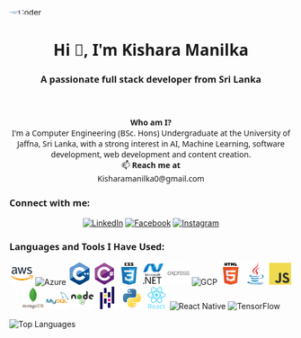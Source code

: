 <!DOCTYPE html>
<html lang="en">
<head>
  <meta charset="UTF-8">
  <meta name="viewport" content="width=device-width, initial-scale=1.0">
   <img src="https://cdn.dribbble.com/users/1162077/screenshots/3848914/programmer.gif" alt="Coder" style="border-radius: 50%; display: block; margin: 0 auto; margin-bottom: 20px;">
</head>
<body>
  <header>
    <h1 style="text-align: center; font-family: 'Segoe UI', Tahoma, Geneva, Verdana, sans-serif;">Hi 👋, I'm Kishara Manilka</h1>
    <h3 style="text-align: center; font-family: 'Segoe UI', Tahoma, Geneva, Verdana, sans-serif;">A passionate full stack developer from Sri Lanka</h3>
  </header>

  <section>
    <ul style="list-style-type: none; padding: 0; text-align: center;">
      <li style="font-family: 'Segoe UI', Tahoma, Geneva, Verdana, sans-serif;"><strong> Who am I? </strong><br> I'm a Computer Engineering (BSc. Hons) Undergraduate at the University of Jaffna, Sri Lanka, with a strong interest in AI, Machine Learning, software development, web development and content creation.</li>
      <li style="font-family: 'Segoe UI', Tahoma, Geneva, Verdana, sans-serif;">📫  <strong>Reach me at</strong> <br>Kisharamanilka0@gmail.com</li>
    </ul>
  </section>

  <section>
    <h3 style="font-family: 'Segoe UI', Tahoma, Geneva, Verdana, sans-serif;">Connect with me:</h3>
    <p style="text-align: center;">
      <a href="https://linkedin.com/in/kishara manilka" target="_blank"><img src="https://raw.githubusercontent.com/rahuldkjain/github-profile-readme-generator/master/src/images/icons/Social/linked-in-alt.svg" alt="LinkedIn" height="30" width="40" /></a>
      <a href="https://fb.com/kishara manilka" target="_blank"><img src="https://raw.githubusercontent.com/rahuldkjain/github-profile-readme-generator/master/src/images/icons/Social/facebook.svg" alt="Facebook" height="30" width="40" /></a>
      <a href="https://instagram.com/kishara manilka" target="_blank"><img src="https://raw.githubusercontent.com/rahuldkjain/github-profile-readme-generator/master/src/images/icons/Social/instagram.svg" alt="Instagram" height="30" width="40" /></a>
    </p>
  </section>

  <section>
    <h3 style="font-family: 'Segoe UI', Tahoma, Geneva, Verdana, sans-serif;">Languages and Tools I Have Used:</h3>
    <p style="text-align: center;">
      <img src="https://raw.githubusercontent.com/devicons/devicon/master/icons/amazonwebservices/amazonwebservices-original-wordmark.svg" alt="AWS" width="40" height="40"/>
      <img src="https://www.vectorlogo.zone/logos/microsoft_azure/microsoft_azure-icon.svg" alt="Azure" width="40" height="40"/>
      <img src="https://raw.githubusercontent.com/devicons/devicon/master/icons/cplusplus/cplusplus-original.svg" alt="C++" width="40" height="40"/>
      <img src="https://raw.githubusercontent.com/devicons/devicon/master/icons/csharp/csharp-original.svg" alt="C#" width="40" height="40"/>
      <img src="https://raw.githubusercontent.com/devicons/devicon/master/icons/css3/css3-original-wordmark.svg" alt="CSS3" width="40" height="40"/>
      <img src="https://raw.githubusercontent.com/devicons/devicon/master/icons/dot-net/dot-net-original-wordmark.svg" alt=".NET" width="40" height="40"/>
      <img src="https://raw.githubusercontent.com/devicons/devicon/master/icons/express/express-original-wordmark.svg" alt="Express" width="40" height="40"/>
      <img src="https://www.vectorlogo.zone/logos/google_cloud/google_cloud-icon.svg" alt="GCP" width="40" height="40"/>
      <img src="https://raw.githubusercontent.com/devicons/devicon/master/icons/html5/html5-original-wordmark.svg" alt="HTML5" width="40" height="40"/>
      <img src="https://raw.githubusercontent.com/devicons/devicon/master/icons/java/java-original.svg" alt="Java" width="40" height="40"/>
      <img src="https://raw.githubusercontent.com/devicons/devicon/master/icons/javascript/javascript-original.svg" alt="JavaScript" width="40" height="40"/>
      <img src="https://raw.githubusercontent.com/devicons/devicon/master/icons/mongodb/mongodb-original-wordmark.svg" alt="MongoDB" width="40" height="40"/>
      <img src="https://raw.githubusercontent.com/devicons/devicon/master/icons/mysql/mysql-original-wordmark.svg" alt="MySQL" width="40" height="40"/>
      <img src="https://raw.githubusercontent.com/devicons/devicon/master/icons/nodejs/nodejs-original-wordmark.svg" alt="Node.js" width="40" height="40"/>
      <img src="https://raw.githubusercontent.com/devicons/devicon/2ae2a900d2f041da66e950e4d48052658d850630/icons/pandas/pandas-original.svg" alt="Pandas" width="40" height="40"/>
      <img src="https://raw.githubusercontent.com/devicons/devicon/master/icons/python/python-original.svg" alt="Python" width="40" height="40"/>
      <img src="https://raw.githubusercontent.com/devicons/devicon/master/icons/react/react-original-wordmark.svg" alt="React" width="40" height="40"/>
      <img src="https://reactnative.dev/img/header_logo.svg" alt="React Native" width="40" height="40"/>
      <img src="https://www.vectorlogo.zone/logos/tensorflow/tensorflow-icon.svg" alt="TensorFlow" width="40" height="40"/>
    </p>
  </section>

  <footer>
    <img align="center" src="https://github-readme-stats.vercel.app/api/top-langs?username=kishara0&show_icons=true&locale=en&layout=compact" alt="Top Languages" />
  </footer>
</body>
</html>
